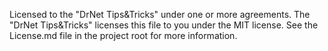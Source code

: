 Licensed to the "DrNet Tips&Tricks" under one or more agreements.
The "DrNet Tips&Tricks" licenses this file to you under the MIT license.
See the License.md file in the project root for more information.
